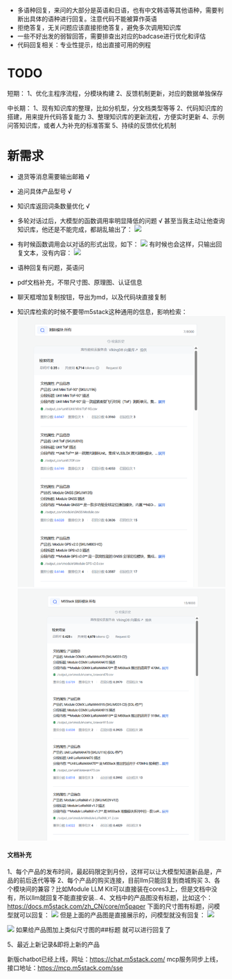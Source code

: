 - 多语种回复，来问的大部分是英语和日语，也有中文韩语等其他语种，需要判断出具体的语种进行回复。注意代码不能被算作英语
- 拒绝答复，无关问题应该直接拒绝答复，避免多次调用知识库
- 一些不好出发的弱智回答，需要排查出对应的badcase进行优化和评估
- 代码回复相关：专业性提示，给出直接可用的例程




# TODO
短期：
1、优化主程序流程，分模块构建
2、反馈机制更新，对应的数据单独保存

中长期：
1、现有知识库的整理，比如分机型，分文档类型等等
2、代码知识库的搭建，用来提升代码答复能力
3、整理知识库的更新流程，方便实时更新
4、示例问答知识库，或者人为补充的标准答案
5、持续的反馈优化机制


# 新需求
- 退货等消息需要输出邮箱 √
- 追问具体产品型号 √
- 知识库返回词条数量优化 √
- 多轮对话过后，大模型的函数调用率明显降低的问题 √
甚至当我主动让他查询知识库，他还是不能完成，都胡乱输出了：
![](../file/Pasted%20image%2020250512182027.png)

- 有时候函数调用会以对话的形式出现，如下：
![](../file/Pasted%20image%2020250512182144.png)
有时候也会这样，只输出回复文本，没有内容：
![](../file/Pasted%20image%2020250513091820.png)

- 语种回复有问题，英语问
- pdf文档补充，不带尺寸图、原理图、认证信息

- 聊天框增加复制按钮，导出为md，以及代码块直接复制
- 知识库检索的时候不要带m5stack这种通用的信息，影响检索：
![](../file/Pasted%20image%2020250722113654.png)
![](../file/Pasted%20image%2020250722113727.png)


#### 文档补充
1、每个产品的发布时间，最起码限定到月份，这样可以让大模型知道新品是，产品的前后迭代等等
2、每个产品的购买连接，目前llm只能回复到商城购买
3、各个模块间的兼容？比如Module LLM Kit可以直接装在cores3上，但是文档中没有，所以llm就回复不能直接安装..
4、文档中的产品图没有标题，比如这个：https://docs.m5stack.com/zh_CN/core/m5paper
下面的尺寸图有标题，问模型就可以回复：
![](../file/Pasted%20image%2020250515153239.png)
但是上面的产品图是直接展示的，问模型就没有回复：
![](../file/Pasted%20image%2020250515153329.png)


![](../file/Pasted%20image%2020250515153430.png)
如果给产品图加上类似尺寸图的##标题 就可以进行回复了




5、最近上新记录&即将上新的产品



新版chatbot已经上线，网址：https://chat.m5stack.com/
mcp服务同步上线，接口地址：https://mcp.m5stack.com/sse

